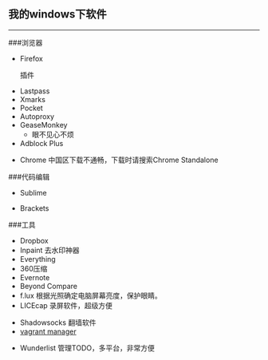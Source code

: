 ## 我的windows下软件
-----
###浏览器
* Firefox

    插件

 + Lastpass
 + Xmarks
 + Pocket
 + Autoproxy
 + GeaseMonkey
    + 眼不见心不烦
 + Adblock Plus 
 

* Chrome 中国区下载不通畅，下载时请搜索Chrome Standalone

###代码编辑
* Sublime

* Brackets

###工具
+ Dropbox
+ Inpaint  去水印神器
+ Everything
+ 360压缩
+ Evernote
+ Beyond Compare
+ f.lux 根据光照确定电脑屏幕亮度，保护眼睛。
+ LICEcap 录屏软件，超级方便
* Shadowsocks 翻墙软件
* [vagrant manager](https://github.com/lanayotech/vagrant-manager-windows)
+ Wunderlist 管理TODO，多平台，非常方便
